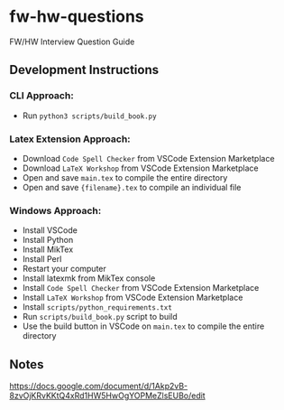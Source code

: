 # fw-hw-questions
FW/HW Interview Question Guide

## Development Instructions

### CLI Approach:
- Run `python3 scripts/build_book.py`

### Latex Extension Approach:
- Download `Code Spell Checker` from VSCode Extension Marketplace
- Download `LaTeX Workshop` from VSCode Extension Marketplace
- Open and save `main.tex` to compile the entire directory 
- Open and save `{filename}.tex` to compile an individual file

### Windows Approach:
- Install VSCode
- Install Python
- Install MikTex
- Install Perl
- Restart your computer
- Install latexmk from MikTex console
- Install `Code Spell Checker` from VSCode Extension Marketplace
- Install `LaTeX Workshop` from VSCode Extension Marketplace
- Install `scripts/python_requirements.txt`
- Run `scripts/build_book.py` script to build
- Use the build button in VSCode on `main.tex` to compile the entire directory 


## Notes
https://docs.google.com/document/d/1Akp2vB-8zvOjKRvKKtQ4xRd1HW5HwOgYOPMeZlsEUBo/edit
